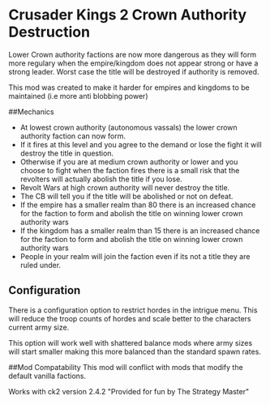 # Crusader Kings 2 Crown Authority Destruction

Lower Crown authority factions are now more dangerous as they will form more regulary when the empire/kingdom does not appear strong or have a strong leader.
Worst case the title will be destroyed if authority is removed.

This mod was created to make it harder for empires and kingdoms to be maintained (i.e more anti blobbing power)

##Mechanics 
- At lowest crown authority (autonomous vassals) the lower crown authority faction can now form.
- If it fires at this level and you agree to the demand or lose the fight it will destroy the title in question.
- Otherwise if you are at medium crown authority or lower and you choose to fight when the faction fires there is a small risk that the revolters will actually abolish the title if you lose.
- Revolt Wars at high crown authority will never destroy the title.
- The CB will tell you if the title will be abolished or not on defeat.
- If the empire has a smaller realm than 80 there is an increased chance for the faction to form and abolish the title on winning lower crown authority wars
- If the kingdom has a smaller realm than 15 there is an increased chance for the faction to form and abolish the title on winning lower crown authority wars
- People in your realm will join the faction even if its not a title they are ruled under. 

## Configuration
There is a configuration option to restrict hordes in the intrigue menu. This will reduce the troop counts of hordes and scale better to the characters current army size. 

This option will work well with shattered balance mods where army sizes will start smaller making this more balanced than the standard spawn rates.

##Mod Compatability 
This mod will conflict with mods that modify the default vanilla factions.

Works with ck2 version 2.4.2 "Provided for fun by The Strategy Master" 